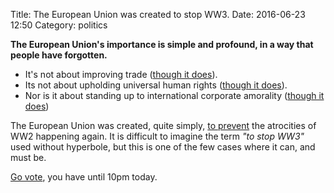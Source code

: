 Title: The European Union was created to stop WW3.
Date: 2016-06-23 12:50
Category: politics

**The European Union's importance is simple and profound, in a way that people have forgotten.**


 - It's not about improving trade ([though it does](http://www.ft.com/cms/s/2/3748166e-3151-11e6-ad39-3fee5ffe5b5b.html)).
 - Its not about upholding universal human rights ([though it does](https://en.wikipedia.org/wiki/European_Court_of_Human_Rights)).
 - Nor is it about standing up to international corporate amorality ([though it does](http://www.nytimes.com/2015/04/16/business/international/european-union-google-antitrust-case.html?_r=0))

The European Union was created, quite simply, [to prevent](https://en.wikipedia.org/wiki/European_Union#History) the atrocities of WW2 happening again.
It is difficult to imagine the term _"to stop WW3"_ used without hyperbole, but this is one of the few cases where it can, and must be.


[Go vote](http://www.bbc.co.uk/news/uk-politics-eu-referendum-36584905), you have until 10pm today.
